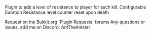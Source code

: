 Plugin to add a level of resistance to player for each kill.
Configurable Duration
Resistance level counter reset upon death

Request on the Bukkit.org 'Plugin Requests' forums
Any questions or issues, add me on Discord: AntTheAntster
